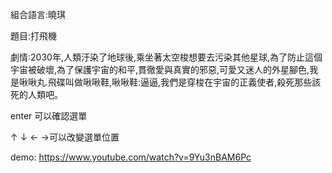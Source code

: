 組合語言:曉琪

題目:打飛機

劇情:2030年,人類汙染了地球後,乘坐著太空梭想要去污染其他星球,為了防止這個宇宙被破壞,為了保護宇宙的和平,貫徹愛與真實的邪惡,可愛又迷人的外星腳色,我是啾啾丸.飛碟叫做啾啾鞋,啾啾鞋:逼逼,我們是穿梭在宇宙的正義使者,殺死那些該死的人類吧。


enter 可以確認選單

↑ ↓ ← →可以改變選單位置

demo: https://www.youtube.com/watch?v=9Yu3nBAM6Pc
